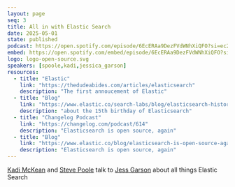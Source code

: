 ```yaml
---
layout: page
seq: 3
title: All in with Elastic Search
date: 2025-05-01
state: published
podcast: https://open.spotify.com/episode/6EcERAa9DezFVdWNhXiQFO?si=ec2aOmjtT4SRHpRCCFat6A
embed: https://open.spotify.com/embed/episode/6EcERAa9DezFVdWNhXiQFO?si=ec2aOmjtT4SRHpRCCFat6A
logo: logo-open-source.svg
speakers: [spoole,kadi,jessica_garson]
resources:
  - title: "Elastic"
    link: "https://thedudeabides.com/articles/elasticsearch"
    description: "The first annoucement of Elastic"
  - title: "Blog"
    link: "https://www.elastic.co/search-labs/blog/elasticsearch-history-15-years"
    description: "about the 15th birthday of Elasticsearch"
  - title: "Changelog Podcast"
    link: "https://changelog.com/podcast/614"
    description: "Elasticsearch is open source, again"
  - title: "Blog"
    link: "https://www.elastic.co/blog/elasticsearch-is-open-source-again"
    description: "Elasticsearch is open source, again"
---
```

[Kadi McKean](/people/kadi) and [Steve Poole](/people/spoole)  talk to [Jess Garson](/people/jessica_garson) about all things Elastic Search
